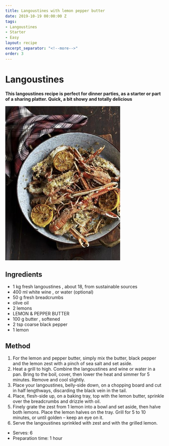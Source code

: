 ```yaml
---
title: Langoustines with lemon pepper butter
date: 2019-10-19 00:00:00 Z
tags:
- Langoustines
- Starter
- Easy
layout: recipe
excerpt_separator: "<!--more-->"
order: 3
---
```


# Langoustines

**This langoustines recipe is perfect for dinner parties, as a starter or part of a sharing platter.  Quick, a bit showy and totally delicious**


<!--more-->

[![Langoustines](/_uploads/langoustines.png)](/_uploads/langoustines.png)


## Ingredients

- 1 kg fresh langoustines , about 18, from sustainable sources
- 400 ml white wine , or water (optional)
- 50 g fresh breadcrumbs
- olive oil
- 2 lemons
- LEMON & PEPPER BUTTER
- 100 g butter , softened
- 2 tsp coarse black pepper
- 1 lemon


## Method

1. For the lemon and pepper butter, simply mix the butter, black pepper and the lemon zest with a pinch of sea salt and set aside.
2. Heat a grill to high. Combine the langoustines and wine or water in a pan. Bring to the boil, cover, then lower the heat and simmer for 5 minutes. Remove and cool slightly.
3. Place your langoustines, belly-side down, on a chopping board and cut in half lengthways, discarding the black vein in the tail.
4. Place, flesh-side up, on a baking tray, top with the lemon butter, sprinkle over the breadcrumbs and drizzle with oil.
5. Finely grate the zest from 1 lemon into a bowl and set aside, then halve both lemons. Place the lemon halves on the tray. Grill for 5 to 10 minutes, or until golden – keep an eye on it.
6. Serve the langoustines sprinkled with zest and with the grilled lemon.



- Serves: 6
- Preparation time: 1 hour
